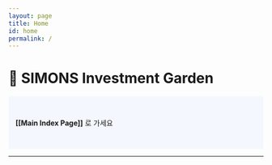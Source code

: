 ```yaml
---
layout: page
title: Home
id: home
permalink: /
---
```


# 🌱 SIMONS Investment Garden

<p style="padding: 3em 1em; background: #f5f7ff; border-radius: 4px;">
  <span style="font-weight: bold">[[Main Index Page]]</span> 로 가세요
</p>
<hr />
